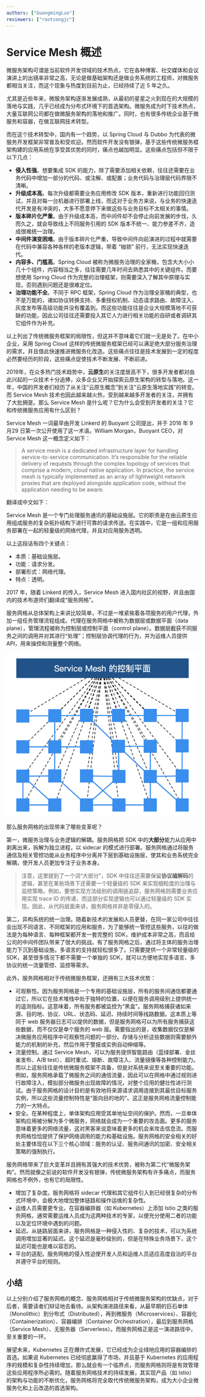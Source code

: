 ```yaml
---
authors: ["GuangmingLuo"]
reviewers: ["rootsongjc"]
---
```


# Service Mesh 概述

微服务架构可谓是当前软件开发领域的技术热点，它在各种博客、社交媒体和会议演讲上的出镜率非常之高，无论是做基础架构还是做业务系统的工程师，对微服务都相当关注，而这个现象与热度到目前为止，已经持续了近 5 年之久。

尤其是近些年来，微服务架构逐渐发展成熟，从最初的星星之火到现在的大规模的落地与实践，几乎已经成为分布式环境下的首选架构。微服务成为时下技术热点，大量互联网公司都在做微服务架构的落地和推广。同时，也有很多传统企业基于微服务和容器，在做互联网技术转型。

而在这个技术转型中，国内有一个趋势，以 Spring Cloud 与 Dubbo 为代表的微服务开发框架非常普及和受欢迎。然而软件开发没有银弹，基于这些传统微服务框架构建的应用系统在享受其优势的同时，痛点也越加明显。这些痛点包括但不限于以下几点：

- **侵入性强**。想要集成 SDK 的能力，除了需要添加相关依赖，往往还需要在业务代码中增加一部分的代码、或注解、或配置；业务代码与治理层代码界限不清晰。
- **升级成本高**。每次升级都需要业务应用修改 SDK 版本，重新进行功能回归测试，并且对每一台机器进行部署上线，而这对于业务方来说，与业务的快速迭代开发是有冲突的，大多不愿意停下来做这些与业务目标不太相关的事情。
- **版本碎片化严重**。由于升级成本高，而中间件却不会停止向前发展的步伐，久而久之，就会导致线上不同服务引用的 SDK 版本不统一、能力参差不齐，造成很难统一治理。
- **中间件演变困难**。由于版本碎片化严重，导致中间件向前演进的过程中就需要在代码中兼容各种各样的老版本逻辑，带着 “枷锁” 前行，无法实现快速迭代。
- **内容多、门槛高**。Spring Cloud 被称为微服务治理的全家桶，包含大大小小几十个组件，内容相当之多，往往需要几年时间去熟悉其中的关键组件。而要想使用 Spring Cloud 作为完整的治理框架，则需要深入了解其中原理与实现，否则遇到问题还是很难定位。
- **治理功能不全**。不同于 RPC 框架，Spring Cloud 作为治理全家桶的典型，也不是万能的，诸如协议转换支持、多重授权机制、动态请求路由、故障注入、灰度发布等高级功能并没有覆盖到。而这些功能往往是企业大规模落地不可获缺的功能，因此公司往往还需要投入其它人力进行相关功能的自研或者调研其它组件作为补充。

以上列出了传统微服务框架的局限性，但这并不意味着它们就一无是处了。在中小企业，采用 Spring Cloud 这样的传统微服务框架已经可以满足绝大部分服务治理的需求，并且借此快速推进微服务化改造。这些痛点往往是技术发展到一定的程度必然要经历的阶段，这些痛点促使技术不断发展、不断前进。

2019年，在众多热门技术趋势中，**云原生**的关注度居高不下，很多开发者都对由此兴起的一众技术十分追捧，众多企业又开始探索云原生架构的转型与落地。这一年，中国的开发者们经历了从关注“云原生概念”到关注“云原生落地实践”的转变。而 Service Mesh 技术也因此越来越火热，受到越来越多开发者的关注，并拥有了大批拥趸。那么 Service Mesh 是什么呢？它为什么会受到开发者的关注？它和传统微服务应用有什么区别？

Service Mesh 一词最早由开发 Linkerd 的 Buoyant 公司提出，并于 2016 年 9 月29 日第一次公开使用了这一术语。William Morgan，Buoyant CEO，对 Service Mesh 这一概念定义如下：

> A service mesh is a dedicated infrastructure layer for handling service-to-service communication. It’s responsible for the reliable delivery of requests through the complex topology of services that comprise a modern, cloud native application. In practice, the service mesh is typically implemented as an array of lightweight network proxies that are deployed alongside application code, without the application needing to be aware.

翻译成中文如下：

Service Mesh 是一个专门处理服务通讯的基础设施层。它的职责是在由云原生应用组成服务的复杂拓扑结构下进行可靠的请求传送。在实践中，它是一组和应用服务部署在一起的轻量级的网络代理，并且对应用服务透明。

以上这段话有四个关键点：

- 本质：基础设施层。
- 功能：请求分发。
- 部署形式：网络代理。
- 特点：透明。

2017 年，随着 Linkerd 的传入，Service Mesh 进入国内社区的视野，并且由国内的技术布道师们翻译成“服务网格”。

服务网格从总体架构上来讲比较简单，不过是一堆紧挨着各项服务的用户代理，外加一组任务管理流程组成。代理在服务网格中被称为数据层或数据平面（data plane），管理流程被称为控制层或控制平面（control plane）。数据层截获不同服务之间的调用并对其进行“处理”；控制层协调代理的行为，并为运维人员提供 API，用来操控和测量整个网络。

![服务网格架构](../images/service-mesh-schematic-diagram.png)

那么服务网格的出现带来了哪些变革呢？

第一，微服务治理与业务逻辑的解耦。服务网格把 SDK 中的**大部分**能力从应用中剥离出来，拆解为独立进程，以 sidecar 的模式进行部署。服务网格通过将服务通信及相关管控功能从业务程序中分离并下层到基础设施层，使其和业务系统完全解耦，使开发人员更加专注于业务本身。

> 注意，这里提到了一个词“大部分”，SDK 中往往还需要保留**协议编解码**的逻辑，甚至在某些场景下还需要一个轻量级的 SDK 来实现细粒度的治理与监控策略。例如，要想实现方法级别的调用链追踪，服务网格则需要业务应用实现 trace ID 的传递，而这部分实现逻辑也可以通过轻量级的 SDK 实现。因此，从代码层面来讲，服务网格并非是零侵入的。

第二，异构系统的统一治理。随着新技术的发展和人员更替，在同一家公司中往往会出现不同语言、不同框架的应用和服务，为了能够统一管控这些服务，以往的做法是为每种语言、每种框架都开发一套完整的 SDK，维护成本非常之高，而且给公司的中间件团队带来了很大的挑战。有了服务网格之后，通过将主体的服务治理能力下沉到基础设施，多语言的支持就轻松很多了。只需要提供一个非常轻量级的 SDK，甚至很多情况下都不需要一个单独的 SDK，就可以方便地实现多语言、多协议的统一流量管控、监控等需求。

此外，服务网格相对于传统微服务框架，还拥有三大技术优势：

- 可观察性。因为服务网格是一个专用的基础设施层，所有的服务间通信都要通过它，所以它在技术堆栈中处于独特的位置，以便在服务调用级别上提供统一的遥测指标。这意味着，所有服务都被监控为“黑盒”。服务网格捕获诸如来源、目的地、协议、URL、状态码、延迟、持续时间等线路数据。这本质上等同于 web 服务器日志可以提供的数据，但是服务网格可以为所有服务捕获这些数据，而不仅仅是单个服务的 web 层。需要指出的是，收集数据仅仅是解决微服务应用程序中可观察性问题的一部分。存储与分析这些数据则需要额外能力的机制的补充，然后作用于警报或实例自动伸缩等。
- 流量控制。通过 Service Mesh，可以为服务提供智能路由（蓝绿部署、金丝雀发布、A/B test）、超时重试、熔断、故障注入、流量镜像等各种控制能力。而以上这些往往是传统微服务框架不具备，但是对系统来说至关重要的功能。例如，服务网格承载了微服务之间的通信流量，因此可以在网格中通过规则进行故障注入，模拟部分微服务出现故障的情况，对整个应用的健壮性进行测试。由于服务网格的设计目的是有效地将来源请求调用连接到其最优目标服务实例，所以这些流量控制特性是“面向目的地的”。这正是服务网格流量控制能力的一大特点。
- 安全。在某种程度上，单体架构应用受其单地址空间的保护。然而，一旦单体架构应用被分解为多个微服务，网络就会成为一个重要的攻击面。更多的服务意味着更多的网络流量，这对黑客来说意味着更多的机会来攻击信息流。而服务网格恰恰提供了保护网络调用的能力和基础设施。服务网格的安全相关的好处主要体现在以下三个核心领域：服务的认证、服务间通讯的加密、安全相关策略的强制执行。

服务网格带来了巨大变革并且拥有其强大的技术优势，被称为第二代“微服务架构”。然而就像之前说的软件开发没有银弹，传统微服务架构有许多痛点，而服务网格也不例外，也有它的局限性。

- 增加了复杂度。服务网格将 sidecar 代理和其它组件引入到已经很复杂的分布式环境中，会极大地增加整体链路和操作运维的复杂性。
- 运维人员需要更专业。在容器编排器（如 Kubernetes）上添加 Istio 之类的服务网格，通常需要运维人员成为这两种技术的专家，以便充分使用二者的功能以及定位环境中遇到的问题。
- 延迟。从链路层面来讲，服务网格是一种侵入性的、复杂的技术，可以为系统调用增加显著的延迟。这个延迟是毫秒级别的，但是在特殊业务场景下，这个延迟可能也是难以容忍的。
- 平台的适配。服务网格的侵入性迫使开发人员和运维人员适应高度自治的平台并遵守平台的规则。

## 小结

以上分别介绍了服务网格的概念、服务网格相对于传统微服务架构的优缺点，对于后者，需要读者们辩证地去看待。从架构演进路径来看，从最早期的巨石单体（Monolithic）到分布式（Distributed），再到微服务（Microservices）、容器化（Containerization）、容器编排（Container Orchestration），最后到服务网格（Service Mesh）、无服务器（Serverless）。而服务网格正是这一演进路径中，至关重要的一环。

展望未来，Kubernetes 正在爆炸式发展，它已经成为企业绿地应用的容器编排的首选。如果说 Kubernetes 已经彻底赢得了市场，并且基于 Kubernetes 的应用程序的规模和复杂性持续增加，那么就会有一个临界点，而服务网格则将是有效管理这些应用程序所必需的。随着服务网格技术的持续发展，其实现产品（如 Istio）的架构与功能的不断优化，服务网格将完全取代传统微服务架构，成为大小企业微服务化和上云改造的首选架构。

